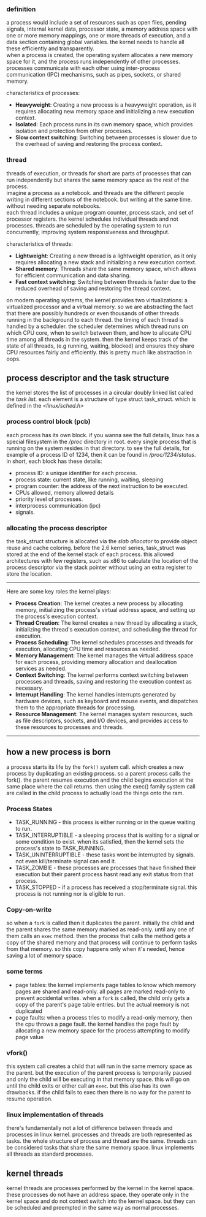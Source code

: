 ### definition
a process would include a set of resources such as open files, pending signals, internal kernel data, processor state, a memory address space with one or more memory mappings, one or more threads of execution, and a data section containing global variables. the kernel needs to handle all these efficiently and transparently. \
when a process is created, the operating system allocates a new memory space for it, and the process runs independently of other processes. processes communicate with each other using inter-process communication (IPC) mechanisms, such as pipes, sockets, or shared memory.

characteristics of processes:
- **Heavyweight**: Creating a new process is a heavyweight operation, as it requires allocating new memory space and initializing a new execution context.
- **Isolated**: Each process runs in its own memory space, which provides isolation and protection from other processes.
- **Slow context switching**: Switching between processes is slower due to the overhead of saving and restoring the process context.

### thread
threads of execution, or threads for short are parts of processes that can run independently but shares the same memory space as the rest of the process. \
imagine a process as a notebook. and threads are the different people writing in different sections of the notebook. but writing at the same time. without needing separate notebooks. \
each thread includes a unique program counter, process stack, and set of processor registers. the kernel schedules individual threads and not processes.
threads are scheduled by the operating system to run concurrently, improving system responsiveness and throughput.

characteristics of threads:
- **Lightweight**: Creating a new thread is a lightweight operation, as it only requires allocating a new stack and initializing a new execution context.
- **Shared memory**: Threads share the same memory space, which allows for efficient communication and data sharing.
- **Fast context switching**: Switching between threads is faster due to the reduced overhead of saving and restoring the thread context.


on modern operating systems, the kernel provides two virtualizations: a virtualized processor and a virtual memory. so we are abstracting the fact that there are possibly hundreds or even thousands of other threads running in the background to each thread. the timing of each thread is handled by a scheduler. the scheduler determines which thread runs on which CPU core, when to switch between them, and how to allocate CPU time among all threads in the system. then the kernel keeps track of the state of all threads, (e.g running, waiting, blocked) and ensures they share CPU resources fairly and efficiently. this is pretty much like abstraction in oops.


## process descriptor and the task structure
the kernel stores the list of processes in a circular doubly linked list called the *task list.* each element is a structure of type struct task_struct. which is defined in the *<linux/sched.h>*

### process control block (pcb)
each process has its own block. if you wanna see the full details, linux has a special filesystem in the */proc* directory in root. every single process that is running on the system resides in that directory. to see the full details, for example of a process ID of 1234, then it can be found in */proc/1234/status*. in short, each block has these details: 
- process ID: a unique identifier for each process.
- process state: current state, like running, waiting, sleeping
- program counter: the address of the next instruction to be executed.
- CPUs allowed, memory allowed details
- priority level of processes. 
- interprocess communication (ipc)
- signals. 

### allocating the process descriptor 
the task_struct structure is allocated via the *slab allocator* to provide object reuse and cache coloring. before the 2.6 kernel series, task_struct was stored at the end of the kernel stack of each process. this allowed architectures with few registers, such as x86 to calculate the location of the process descriptor via the stack pointer without using an extra register to store the location. 

---
Here are some key roles the kernel plays:

- **Process Creation**: The kernel creates a new process by allocating memory, initializing the process's virtual address space, and setting up the process's execution context.
- **Thread Creation**: The kernel creates a new thread by allocating a stack, initializing the thread's execution context, and scheduling the thread for execution.
- **Process Scheduling**: The kernel schedules processes and threads for execution, allocating CPU time and resources as needed.
- **Memory Management**: The kernel manages the virtual address space for each process, providing memory allocation and deallocation services as needed.
- **Context Switching**: The kernel performs context switching between processes and threads, saving and restoring the execution context as necessary.
- **Interrupt Handling**: The kernel handles interrupts generated by hardware devices, such as keyboard and mouse events, and dispatches them to the appropriate threads for processing.
- **Resource Management**: The kernel manages system resources, such as file descriptors, sockets, and I/O devices, and provides access to these resources to processes and threads.

---

## how a new process is born
a process starts its life by the `fork()` system call. which creates a new process by duplicating an existing process. so a parent process calls the fork(). the parent resumes execution and the child begins execution at the same place where the call returns. then using the exec() family system call are called in the child process to actually load the things onto the ram.

### Process States
- TASK_RUNNING - this process is either running or in the queue waiting to run. 
- TASK_INTERRUPTIBLE - a sleeping process that is waiting for a signal or some condition to exist. when its satisfied, then the kernel sets the process's state to TASK_RUNNING. 
- TASK_UNINTERRUPTIBLE - these tasks wont be interrupted by signals. not even kill/terminate signal can end it. 
- TASK_ZOMBIE - these processes are processes that have finished their execution but their parent process hasnt read any exit status from that process. 
- TASK_STOPPED - if a process has received a stop/terminate signal. this process is not running nor is eligible to run.

### Copy-on-write
so when a `fork` is called then it duplicates the parent. initially the child and the parent shares the same memory marked as read-only. until any one of them calls an `exec` method. then the process that calls the method gets a copy of the shared memory and that process will continue to perform tasks from that memory. so this copy happens only when it's needed, hence saving a lot of memory space. 


### some terms 
- page tables: the kernel implements page tables to know which memory pages are shared and read-only. all pages are marked read-only to prevent accidental writes. when a `fork` is called, the child only gets a copy of the parent's page table entries. but the actual memory is not duplicated 
- page faults: when a process tries to modify a read-only memory, then the cpu throws a page fault. the kernel handles the page fault by allocating a new memory space for the process attempting to modify page value 

### vfork()
this system call creates a child that will run in the same memory space as the parent. but the execution of the parent process is temporarily paused and only the child will be executing in that memory space. this will go on until the child exits or either call an `exec`. but this also has its own drawbacks. if the child fails to exec then there is no way for the parent to resume operation. 

### linux implementation of threads 
there's fundamentally not a lot of difference between threads and processes in linux kernel. processes and threads are both represented as tasks. the whole structure of process and thread are the same. threads can be considered tasks that share the same memory space. linux implements all threads as standard processes. 

## kernel threads
kernel threads are processes performed by the kernel in the kernel space. these processes do not have an address space. they operate only in the kernel space and do not context switch into the kernel space. but they can be scheduled and preempted in the same way as normal processes. 